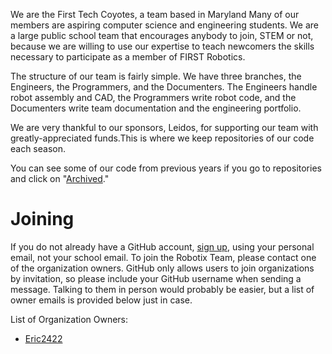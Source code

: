 We are the First Tech Coyotes, a team based in  Maryland  Many of our members are aspiring computer science and engineering students. We are a large public school team that encourages anybody to join, STEM or not, because we are willing to use our expertise to teach newcomers the skills necessary to participate as a member of FIRST Robotics.

The structure of our team is fairly simple. We have three branches, the Engineers, the Programmers, and the Documenters. The Engineers handle robot assembly and CAD, the Programmers write robot code, and the Documenters write team documentation and the engineering portfolio.

We are very thankful to our sponsors, Leidos, for supporting our team with greatly-appreciated funds.This is where we keep repositories of our code each season.
    
You can see some of our code from previous years if you go to repositories and click on "[Archived](https://github.com/orgs/chsRobotix/repositories?type=archived)."

# Joining
If you do not already have a GitHub account, [sign up](https://github.com/signup?ref_cta=Sign+up&ref_loc=header+logged+out&ref_page=%2F&source=header-home), using your personal email, not your school email. To join the Robotix Team, please contact one of the organization owners. GitHub only allows users to join organizations by invitation, so please include your GitHub username when sending a message. Talking to them in person would probably be easier, but a list of owner emails is provided below just in case.

List of Organization Owners:
- [Eric2422](https://github.com/Eric2422)
